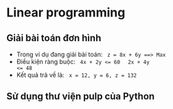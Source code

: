 # Linear programming
## Giải bài toán đơn hình
* Trong ví dụ đang giải bài toán:
<code> z = 8x + 6y ==> Max </code>
* Điều kiện ràng buộc:
<code> 4x + 2y <= 60 </code>
<code> 2x + 4y <= 48 </code>
* Kết quả trả về là:
<code> x = 12, y = 6, z = 132 </code>
## Sử dụng thư viện pulp của Python
